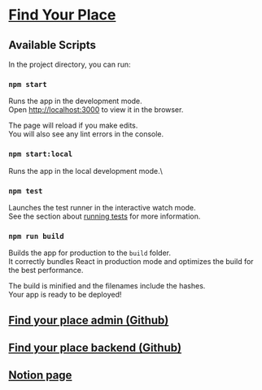 # [Find Your Place](https://find-your-place-client-prod.vercel.app/)


## Available Scripts

In the project directory, you can run:

### `npm start`

Runs the app in the development mode.\
Open [http://localhost:3000](http://localhost:3000) to view it in the browser.

The page will reload if you make edits.\
You will also see any lint errors in the console.

### `npm start:local`

Runs the app in the local development mode.\

### `npm test`

Launches the test runner in the interactive watch mode.\
See the section about [running tests](https://facebook.github.io/create-react-app/docs/running-tests) for more information.

### `npm run build`

Builds the app for production to the `build` folder.\
It correctly bundles React in production mode and optimizes the build for the best performance.

The build is minified and the filenames include the hashes.\
Your app is ready to be deployed!


## [Find your place admin (Github)](https://github.com/dclxxxvi/find-your-place-admin-client)
## [Find your place backend (Github)](https://github.com/MeloPomelo/find-your-place-api)

## [Notion page](https://www.notion.so/035c970db7f34b9fb81e16770b3d32d8)

